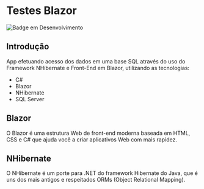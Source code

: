 # Testes Blazor

![Badge em Desenvolvimento](https://img.shields.io/static/v1?label=STATUS&message=FINALIZADO&color=GREEN&style=for-the-badge)

## Introdução
App efetuando acesso dos dados em uma base SQL através do uso do Framework NHibernate e Front-End em Blazor, utilizando as tecnologias:

* C#
* Blazor
* NHibernate
* SQL Server

## Blazor
O Blazor é uma estrutura Web de front-end moderna baseada em HTML, CSS e C# que ajuda você a criar aplicativos Web com mais rapidez. 

## NHibernate
O NHibernate é um porte para .NET do framework Hibernate do Java, que é uns dos mais antigos e respeitados ORMs (Object Relational Mapping). 
